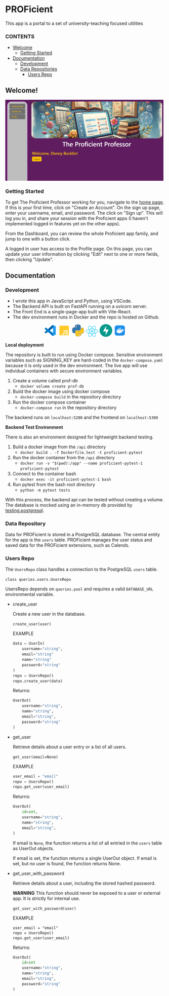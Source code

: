 # PROFicient
This app is a portal to a set of university-teaching focused utilities

### CONTENTS

- [Welcome](#welcome)
  - [Getting Started](#getting-started)
- [Documentation](#documentation)
  - [Development](#development)
  - [Data Repositories](#data-repository)
    - [Users Repo](#users-repo)

## Welcome!

<img src="./docs/proficient_screenshot.png" width="500" align="center">

### Getting Started

To get The Proficient Professor working for you, navigate to the [home page](https://www.proficientdr.com). If this is your first time, click on "Create an Account". On the sign up page, enter your username, email, and password. The click on "Sign up". This will log you in, and share your session with the Proficient apps (I haven't implemented logged in features yet on the other apps).

From the Dashboard, you can review the whole Proficient app family, and jump to one with a button click.

A logged in user has access to the Profile page. On this page, you can update your user information by clicking "Edit" next to one or more fields, then clicking "Update". 

## Documentation

### Development

- I wrote this app in JavaScript and Python, using VSCode.
- The Backend API is built on FastAPI running on a uvicorn server.
- The Front End is a single-page-app built with Vite-React.
- The dev environment runs in Docker and the repo is hosted on Github.

<p align="center">
<img src="./docs/vscode_icon.png" width="40"></img>
<img src="./docs/javascript_icon.png" width="40"></img>
<img src="./docs/python_icon.png" width="40"></img>
<img src="./docs/react_icon.png" width="40"></img>
<img src="./docs/fastapi.svg" width="40"></img>
<img src="./docs/docker_icon.png" width="40"></img>
</p>

**Local deployment**

The repository is built to run using Docker compose. Sensitive environment variables such as SIGNING_KEY are hard-coded in the `docker-compose.yaml` because it is only used in the dev environment. The live app will use individual containers with secure environment variables.

1. Create a volume called prof-db
    - `docker volume create prof-db`
2. Build the docker image using docker compose
    - `docker-compose build` in the repository directory
3. Run the docker compose container
    - `docker-compose run` in the repository directory

The backend runs on `localhost:5200` and the frontend on `localhost:5300`

**Backend Test Environment**

There is also an environment designed for lightweight backend testing.

1. Build a docker image from the `/api` directory
    - `docker build . -f Dockerfile.test -t proficient-pytest`
2. Run the docker container from the `/api` directory
    - `docker run -v "$(pwd):/app" --name proficient-pytest-1 proficient-pytest`
3. Connect to the container bash
    - `docker exec -it proficient-pytest-1 bash`
4. Run pytest from the bash root directory
    - `python -m pytest tests`

With this process, the backend api can be tested without creating a volume. The database is mocked using an in-memory db provided by [testing.postgresql](https://github.com/tk0miya/testing.postgresql?tab=readme-ov-file#readme).

### Data Repository

Data for PROFicient is stored in a PostgreSQL database. The central entity for the app is the `users` table. PROFicient manages the user status and saved data for the PROFicient extensions, such as Calends.

### Users Repo

The `UsersRepo` class handles a connection to the PostgreSQL `users` table.

`class queries.users.UsersRepo`

UsersRepo depends on `queries.pool` and requires a valid `DATABASE_URL`
environmental variable.

- create_user

  Create a new user in the database.

  `create_user(user)`

  EXAMPLE
  ```python
  data = UserIn(
      username="string",
      email="string"
      name="string"
      password="string"
  )
  repo = UsersRepo()
  repo.create_user(data)
  ```

  Returns:

  ```python
  UserOut(
      username="string",
      name="string",
      email="string",
      password="string"
  )
  ```

- get_user

  Retrieve details about a user entry or a list of all users.

  `get_user(email=None)`

  EXAMPLE
  ```python
  user_email = "email"
  repo = UsersRepo()
  repo.get_user(user_email)
  ```

  Returns:
  ```python
  UserOut(
      id=int,
      username="string",
      name="string",
      email="string",
  )
  ```

  If email is `None`, the function returns a list of all entried in the `users` table as UserOut objects.

  If email is set, the function returns a single UserOut object.
  If email is set, but no user is found, the function returns None.

- get_user_with_password

  Retrieve details about a user, including the stored hashed password.

  **WARNING** This function should never be exposed to a user or external app. It is strictly for internal use.

  `get_user_with_password(user)`

  EXAMPLE
  ```
  user_email = "email"
  repo = UsersRepo()
  repo.get_user(user_email)
  ```

  Returns:

  ```python
  UserOut(
      id=int
      username="string",
      name="string",
      email="string",
      password="string"
  )
  ```
